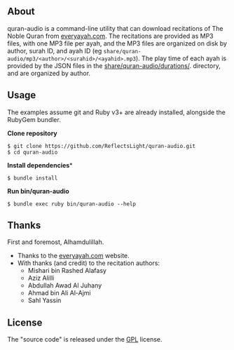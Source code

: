 ## About

quran-audio is a command-line utility that can download recitations
of The Noble Quran from
[everyayah.com](https://everyayah.com).
The recitations are provided as MP3 files, with one MP3 file per ayah,
and the MP3 files are organized on disk by author, surah ID, and
ayah ID (eg `share/quran-audio/mp3/<author>/<surahid>/<ayahid>.mp3`).
The play time of each ayah is provided by the JSON files in the
[share/quran-audio/durations/](/share/quran-audio/durations/).
directory, and are organized by author.

## Usage

The examples assume git and Ruby v3+ are already installed,
alongside the RubyGem bundler.

**Clone repository**

    $ git clone https://github.com/ReflectsLight/quran-audio.git
    $ cd quran-audio

**Install dependencies***

    $ bundle install

**Run bin/quran-audio**

    $ bundle exec ruby bin/quran-audio --help

## Thanks

First and foremost, Alhamdulillah.

* Thanks to the [everyayah.com](https://everyayah.com) website.
* With thanks (and credit) to the recitation authors:
  * Mishari bin Rashed Alafasy
  * Aziz Alilli
  * Abdullah Awad Al Juhany
  * Ahmad bin Ali Al-Ajmi
  * Sahl Yassin

## License

The "source code" is released under the [GPL](./LICENSE) license.
